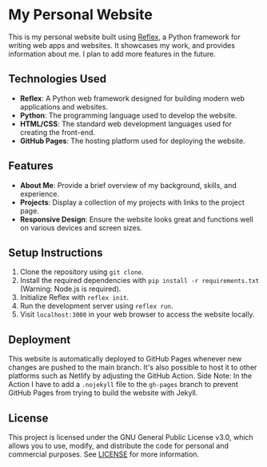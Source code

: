 # My Personal Website

This is my personal website built using [Reflex](https://reflex.dev), a Python framework for writing web apps and websites. It showcases my work, and provides information about me. I plan to add more features in the future.

## Technologies Used
* **Reflex**: A Python web framework designed for building modern web applications and websites.
* **Python**: The programming language used to develop the website.
* **HTML/CSS**: The standard web development languages used for creating the front-end.
* **GitHub Pages**: The hosting platform used for deploying the website.

## Features
* **About Me**: Provide a brief overview of my background, skills, and experience.
* **Projects**: Display a collection of my projects with links to the project page.
* **Responsive Design**: Ensure the website looks great and functions well on various devices and screen sizes.

## Setup Instructions
1. Clone the repository using `git clone`.
2. Install the required dependencies with `pip install -r requirements.txt` (Warning: Node.js is required).
3. Initialize Reflex with `reflex init`.
4. Run the development server using `reflex run`.
5. Visit `localhost:3000` in your web browser to access the website locally.

## Deployment
This website is automatically deployed to GitHub Pages whenever new changes are pushed to the main branch. It's also possible to host it to other platforms such as Netlify by adjusting the GitHub Action. Side Note: In the Action I have to add a `.nojekyll` file to the `gh-pages` branch to prevent GitHub Pages from trying to build the website with Jekyll.

## License
This project is licensed under the GNU General Public License v3.0, which allows you to use, modify, and distribute the code for personal and commercial purposes. See [LICENSE](LICENSE) for more information.
